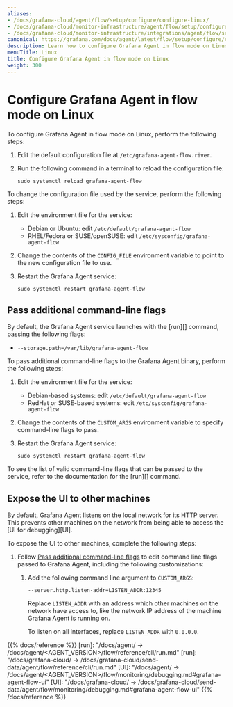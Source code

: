 ```yaml
---
aliases:
- /docs/grafana-cloud/agent/flow/setup/configure/configure-linux/
- /docs/grafana-cloud/monitor-infrastructure/agent/flow/setup/configure/configure-linux/
- /docs/grafana-cloud/monitor-infrastructure/integrations/agent/flow/setup/configure/configure-linux/
canonical: https://grafana.com/docs/agent/latest/flow/setup/configure/configure-linux/
description: Learn how to configure Grafana Agent in flow mode on Linux
menuTitle: Linux
title: Configure Grafana Agent in flow mode on Linux
weight: 300
---
```


# Configure Grafana Agent in flow mode on Linux

To configure Grafana Agent in flow mode on Linux, perform the following steps:

1. Edit the default configuration file at `/etc/grafana-agent-flow.river`.

1. Run the following command in a terminal to reload the configuration file:

   ```shell
   sudo systemctl reload grafana-agent-flow
   ```

To change the configuration file used by the service, perform the following steps:

1. Edit the environment file for the service:

   * Debian or Ubuntu: edit `/etc/default/grafana-agent-flow`
   * RHEL/Fedora or SUSE/openSUSE: edit `/etc/sysconfig/grafana-agent-flow`

1. Change the contents of the `CONFIG_FILE` environment variable to point to
   the new configuration file to use.

1. Restart the Grafana Agent service:

   ```shell
   sudo systemctl restart grafana-agent-flow
   ```

## Pass additional command-line flags

By default, the Grafana Agent service launches with the [run][]
command, passing the following flags:

* `--storage.path=/var/lib/grafana-agent-flow`

To pass additional command-line flags to the Grafana Agent binary, perform
the following steps:

1. Edit the environment file for the service:

   * Debian-based systems: edit `/etc/default/grafana-agent-flow`
   * RedHat or SUSE-based systems: edit `/etc/sysconfig/grafana-agent-flow`

1. Change the contents of the `CUSTOM_ARGS` environment variable to specify
   command-line flags to pass.

1. Restart the Grafana Agent service:

   ```shell
   sudo systemctl restart grafana-agent-flow
   ```

To see the list of valid command-line flags that can be passed to the service,
refer to the documentation for the [run][] command.

## Expose the UI to other machines

By default, Grafana Agent listens on the local network for its HTTP
server. This prevents other machines on the network from being able to access
the [UI for debugging][UI].

To expose the UI to other machines, complete the following steps:

1. Follow [Pass additional command-line flags](#pass-additional-command-line-flags)
   to edit command line flags passed to Grafana Agent, including the
   following customizations:

    1. Add the following command line argument to `CUSTOM_ARGS`:

       ```shell
       --server.http.listen-addr=LISTEN_ADDR:12345
       ```

       Replace `LISTEN_ADDR` with an address which other machines on the
       network have access to, like the network IP address of the machine
       Grafana Agent is running on.

       To listen on all interfaces, replace `LISTEN_ADDR` with `0.0.0.0`.

{{% docs/reference %}}
[run]: "/docs/agent/ -> /docs/agent/<AGENT_VERSION>/flow/reference/cli/run.md"
[run]: "/docs/grafana-cloud/ -> /docs/grafana-cloud/send-data/agent/flow/reference/cli/run.md"
[UI]: "/docs/agent/ -> /docs/agent/<AGENT_VERSION>/flow/monitoring/debugging.md#grafana-agent-flow-ui"
[UI]: "/docs/grafana-cloud/ -> /docs/grafana-cloud/send-data/agent/flow/monitoring/debugging.md#grafana-agent-flow-ui"
{{% /docs/reference %}}
